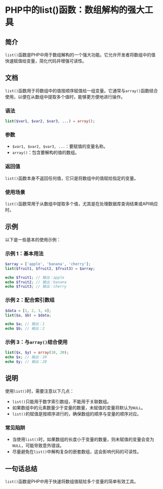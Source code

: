 <!--
Meta Description: # PHP中的list()函数：数组解构的强大工具 ## 简介 `list()`函数是PHP中用于数组解构的一个强大功能。它允许开发者将数组中的值快速赋值给变量，简化代码并增强可读性。 ## 文档 `list()`函数用于将数组中的值按顺序赋值给一组变量。它通常与`array()`函数结合使用，以便...
Meta Keywords: list, array, echo, php, var1
-->

# PHP中的list()函数：数组解构的强大工具

## 简介
`list()`函数是PHP中用于数组解构的一个强大功能。它允许开发者将数组中的值快速赋值给变量，简化代码并增强可读性。

## 文档
`list()`函数用于将数组中的值按顺序赋值给一组变量。它通常与`array()`函数结合使用，以便在从数组中提取多个值时，能够更方便地进行操作。

### 语法
```php
list($var1, $var2, $var3, ...) = array();
```

### 参数
- `$var1, $var2, $var3, ...`：要赋值的变量名称。
- `array()`：包含要解构的值的数组。

### 返回值
`list()`函数本身不返回任何值，它只是将数组中的值赋给指定的变量。

### 使用场景
`list()`函数常用于从数组中提取多个值，尤其是在处理数据库查询结果或API响应时。

## 示例
以下是一些基本的使用示例：

### 示例 1：基本用法
```php
$array = ['apple', 'banana', 'cherry'];
list($fruit1, $fruit2, $fruit3) = $array;

echo $fruit1; // 输出：apple
echo $fruit2; // 输出：banana
echo $fruit3; // 输出：cherry
```

### 示例 2：配合索引数组
```php
$data = [1, 2, 3, 4];
list($a, $b) = $data;

echo $a; // 输出：1
echo $b; // 输出：2
```

### 示例 3：与`array()`结合使用
```php
list($x, $y) = array(10, 20);
echo $x; // 输出：10
echo $y; // 输出：20
```

## 说明
使用`list()`时，需要注意以下几点：
- `list()`只能用于数字索引数组，不能用于关联数组。
- 如果数组中的元素数量少于变量的数量，未赋值的变量将默认为`NULL`。
- `list()`的赋值是按顺序进行的，确保数组的顺序与变量的顺序对应。

### 常见陷阱
- 当使用`list()`时，如果数组的长度小于变量的数量，则未赋值的变量会变为`NULL`，可能导致意外错误。
- 尽量避免在`list()`中解构复杂的嵌套数组，这会影响代码的可读性。

## 一句话总结
`list()`函数是PHP中用于快速将数组值赋给多个变量的简单有效工具。